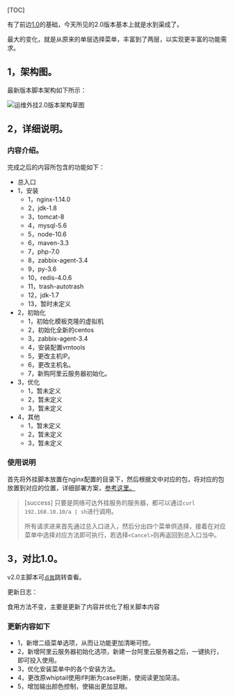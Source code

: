 [TOC]

有了前边[1.0](https://github.com/eryajf/shellabout/blob/master/yunweiwaigua.sh "1.0")的基础，今天所见的2.0版本基本上就是水到渠成了。

最大的变化，就是从原来的单层选择菜单，丰富到了两层，以实现更丰富的功能需求。

## 1，架构图。

最新版本脚本架构如下所示：

![运维外挂2.0版本架构草图](http://t.eryajf.net/imgs/2019/05/3a32f09d4f0208d5.jpg "运维外挂2.0版本架构草图")

## 2，详细说明。

### 内容介绍。

完成之后的内容所包含的功能如下：

- 总入口
 - 1，安装
   - 1，nginx-1.14.0
   - 2，jdk-1.8
   - 3，tomcat-8
   - 4，mysql-5.6
   - 5，node-10.6
   - 6，maven-3.3
   - 7，php-7.0
   - 8，zabbix-agent-3.4
   - 9，py-3.6
   - 10，redis-4.0.6
   - 11，trash-autotrash
   - 12，jdk-1.7
   - 13，暂时未定义
 - 2，初始化
   - 1，初始化模板克隆的虚拟机
   - 2，初始化全新的centos
   - 3，zabbix-agent-3.4
   - 4，安装配置vmtools
   - 5，更改主机IP。
   - 6，更改主机名。
   - 7，新购阿里云服务器初始化。
 - 3，优化
   - 1，暂未定义
   - 2，暂未定义
   - 3，暂未定义
 - 4，其他
   - 1，暂未定义
   - 2，暂未定义
   - 3，暂未定义

### 使用说明

首先将外挂脚本放置在nginx配置的目录下，然后根据文中对应的包，将对应的包放置到对应的位置，详细部署方案，[参考这里。](http://www.eryajf.net/1395.html "参考这里。")

>[success] 只要是网络可达外挂服务的服务器，都可以通过`curl 192.168.10.10/a | sh`进行调用。
>
>所有请求进来首先通过总入口进入，然后分出四个菜单供选择，接着在对应菜单中选择对应方法即可执行，若选择`<Cancel>`则再返回到总入口当中。

## 3，对比1.0。

v2.0主脚本可[`点我`](https://github.com/eryajf/magic-of-sysuse-scripts/blob/master/a)跳转查看。

更新日志：

食用方法不变，主要是更新了内容并优化了相关脚本内容

### 更新内容如下
- 1，新增二级菜单选项，从而让功能更加清晰可控。
- 2，新增阿里云服务器初始化选项，新建一台阿里云服务器之后，一键执行，即可投入使用。
- 3，优化安装菜单中的各个安装方法。
- 4，更改原whiptail使用if判断为case判断，使阅读更加简洁。
- 5，增加输出颜色控制，使输出更加显眼。